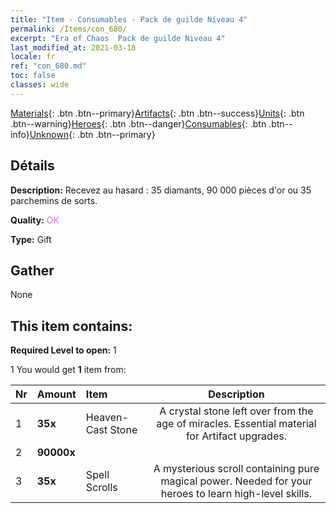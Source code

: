 ```yaml
---
title: "Item - Consumables - Pack de guilde Niveau 4"
permalink: /Items/con_680/
excerpt: "Era of Chaos  Pack de guilde Niveau 4"
last_modified_at: 2021-03-18
locale: fr
ref: "con_680.md"
toc: false
classes: wide
---
```

 [Materials](/fr/Items/){: .btn .btn--primary}[Artifacts](/fr/Items/Artifacts/){: .btn .btn--success}[Units](/fr/Items/Units/){: .btn .btn--warning}[Heroes](/fr/Items/Heroes/){: .btn .btn--danger}[Consumables](/fr/Items/Consumables/){: .btn .btn--info}[Unknown](/fr/Items/Unknown/){: .btn .btn--primary}

## Détails
 **Description:** Recevez au hasard : 35 diamants, 90 000 pièces d'or ou 35 parchemins de sorts.

 **Quality:** <span style="color: #DA70D6">OK</span>

 **Type:** Gift

## Gather

  None

## This item contains:

 **Required Level to open:** 1

 1 You would get **1** item  from:

  | Nr | Amount |     Item    | Description |
  |:---|:-------|:------------|:-----------:|
  | 1 |  **35x** | Heaven-Cast Stone | A crystal stone left over from the age of miracles. Essential material for Artifact upgrades.  | 
  | 2 |  **90000x** | <i class="fas fa-coins"/> |  | 
  | 3 |  **35x** | Spell Scrolls | A mysterious scroll containing pure magical power. Needed for your heroes to learn high-level skills.  | 
